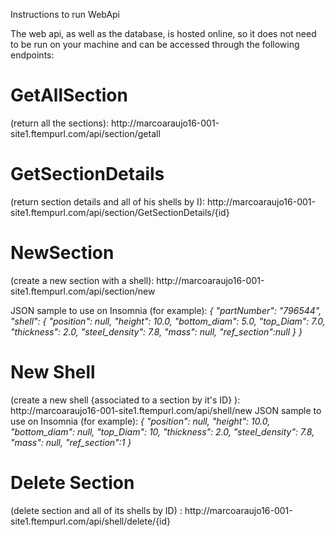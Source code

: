 Instructions to run WebApi

The web api, as well as the database, is hosted online, so it does not need to be run on your machine and can be accessed through the following endpoints:

<h1>GetAllSection</h1> (return all the sections): http://marcoaraujo16-001-site1.ftempurl.com/api/section/getall

<h1>GetSectionDetails</h1> (return section details and all of his shells by I): http://marcoaraujo16-001-site1.ftempurl.com/api/section/GetSectionDetails/{id}

<h1>NewSection</h1> (create a new section with a shell): http://marcoaraujo16-001-site1.ftempurl.com/api/section/new

JSON sample to use on Insomnia (for example):
<em>
{
  "partNumber": "796544",
  "shell": {
		"position": null,
		"height": 10.0,
    "bottom_diam": 5.0,
    "top_Diam": 7.0,
    "thickness": 2.0,
    "steel_density": 7.8,
    "mass": null,
		"ref_section":null
  }
}
</em>

<h1>New Shell</h1> (create a new shell {associated to a section by it's ID} ): http://marcoaraujo16-001-site1.ftempurl.com/api/shell/new
JSON sample to use on Insomnia (for example):
<em>
  {
		"position": null,
		"height": 10.0,
    "bottom_diam": null,
    "top_Diam": 10,
    "thickness": 2.0,
    "steel_density": 7.8,
    "mass": null,
		"ref_section":1
}
</em>

<h1>Delete Section</h1> (delete section and all of its shells by ID) : http://marcoaraujo16-001-site1.ftempurl.com/api/shell/delete/{id}
